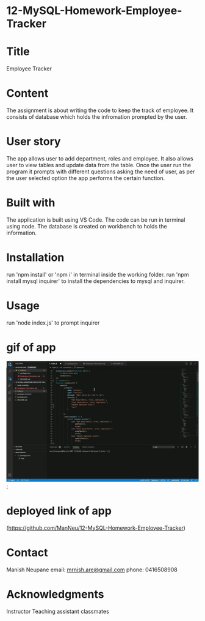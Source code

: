 # 12-MySQL-Homework-Employee-Tracker
# Title
Employee Tracker

# Content
The assignment is about writing the code to keep the track of employee. It consists of database which holds the infromation prompted by the user.


# User story
The app allows user to add department, roles and employee. It also allows user to view tables and update data from the table. Once the user run the program it prompts with different questions asking the need of user, as per the user selected option the app performs the certain function.


# Built with
The application is built using VS Code. The code can be run in terminal using node. The database is created on workbench to holds the information. 

# Installation
 run 'npm install' or 'npm i' in terminal inside the working folder.
 run 'npm install mysql inquirer' to install the dependencies to mysql and inquirer.

# Usage
run 'node index.js' to prompt inquirer

# gif of app
![employee tracker gif](gifAssignment12.gif);

# deployed link of app
(https://github.com/ManNeu/12-MySQL-Homework-Employee-Tracker)

# Contact
Manish Neupane
email: mrnish.are@gmail.com
phone: 0416508908

# Acknowledgments
Instructor
Teaching assistant 
classmates

